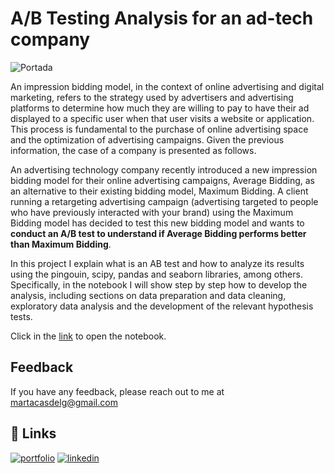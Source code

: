 # A/B Testing Analysis for an ad-tech company

![Portada](https://socital.com/wp-content/uploads/2022/01/thumbnail-ab-testing.jpg)

An impression bidding model, in the context of online advertising and digital marketing, refers to the strategy used by advertisers and advertising platforms to determine how much they are willing to pay to have their ad displayed to a specific user when that user visits a website or application. This process is fundamental to the purchase of online advertising space and the optimization of advertising campaigns. Given the previous information, the case of a company is presented as follows. 

An advertising technology company recently introduced a new impression bidding model for their online advertising campaigns, Average Bidding, as an alternative to their existing bidding model, Maximum Bidding. A client running a retargeting advertising campaign (advertising targeted to people who have previously interacted with your brand) using the Maximum Bidding model has decided to test this new bidding model and wants to **conduct an A/B test to understand if Average Bidding performs better than Maximum Bidding**.

In this project I explain what is an AB test and how to analyze its results using the pingouin, scipy, pandas and seaborn libraries, among others. Specifically, in the notebook I will show step by step how to develop the analysis, including sections on data preparation and data cleaning, exploratory data analysis and the development of the relevant hypothesis tests.

Click in the [link](https://github.com/MartaCasdelg/Python-Projects/blob/main/AB%20Test%20for%20an%20ad-tech%20company/a-b-testing-analysis-for-an-ad-tech-company.ipynb) to open the notebook.

## Feedback

If you have any feedback, please reach out to me at martacasdelg@gmail.com

## 🔗 Links
[![portfolio](https://img.shields.io/badge/my_portfolio-000?style=for-the-badge&logo=ko-fi&logoColor=white)](https://martacastrillo.com/)
[![linkedin](https://img.shields.io/badge/linkedin-0A66C2?style=for-the-badge&logo=linkedin&logoColor=white)](https://www.linkedin.com/in/marta-castrillo-delgado/)

